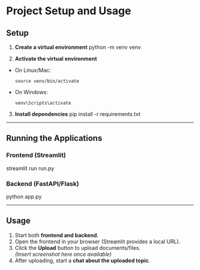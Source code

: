 # Project Setup and Usage

## Setup

1. **Create a virtual environment**
python -m venv venv


2. **Activate the virtual environment**
- On Linux/Mac:
  ```
  source venv/bin/activate
  ```
- On Windows:
  ```
  venv\Scripts\activate
  ```

3. **Install dependencies**
pip install -r requirements.txt


---

## Running the Applications

### Frontend (Streamlit)
streamlit run run.py


### Backend (FastAPI/Flask)
python app.py


---

## Usage

1. Start both **frontend and backend**.
2. Open the frontend in your browser (Streamlit provides a local URL).
3. Click the **Upload** button to upload documents/files.  
   *(Insert screenshot here once available)*
4. After uploading, start a **chat about the uploaded topic**.
